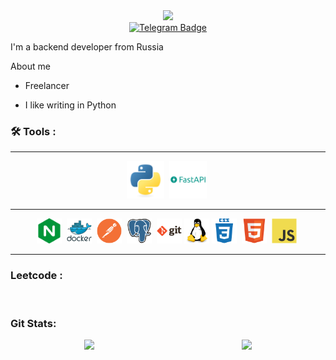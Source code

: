 
<div id="header" align="center">
  <img src="https://www.ronis0505.tech/static/icons/scaler-create-impact.gif" width="100"/>
</div>
<div  align="center">
  <a href="https://t.me/Ronis_0505">
    <img src="https://img.shields.io/badge/Telegram-blue?style=for-the-badge&logo=telegram&logoColor=white" alt="Telegram Badge"/>
  </a>
</div>

I'm a  backend developer from Russia

About me

-  Freelancer

-  I like writing in Python 


### :hammer_and_wrench: Tools :

  ---

  
<div align="center" >
  <img src="https://github.com/devicons/devicon/blob/master/icons/python/python-original.svg" title="Python" alt="Python" width="60" height="60"/>&nbsp;
  <img src="https://github.com/devicons/devicon/blob/master/icons/fastapi/fastapi-original-wordmark.svg" title="fastapi" alt="fastapi" width="60" height="60"/>&nbsp;
</div>

  ---

  
<div id="badges" align="center">
  <img src="https://github.com/devicons/devicon/blob/master/icons/nginx/nginx-original.svg" title="Java" alt="nginx" width="40" height="40"/>&nbsp;
  <img src="https://github.com/devicons/devicon/blob/master/icons/docker/docker-original-wordmark.svg" title="Docker" alt="Docker" width="40" height="40"/>&nbsp;
  <img src="https://github.com/devicons/devicon/blob/master/icons/postman/postman-original.svg" title="postman" alt="postman" width="40" height="40"/>&nbsp;
  <img src="https://github.com/devicons/devicon/blob/master/icons/postgresql/postgresql-original.svg" title="postgres" alt="postgres " width="40" height="40"/>&nbsp;
  <img src="https://github.com/devicons/devicon/blob/master/icons/git/git-original-wordmark.svg" title="Git" **alt="Git" width="40" height="40"/>
  <img src="https://github.com/devicons/devicon/blob/master/icons/linux/linux-original.svg" title="linux" **alt="linux" width="40" height="40"/>
  <img src="https://github.com/devicons/devicon/blob/master/icons/css3/css3-plain-wordmark.svg"  title="CSS3" alt="CSS" width="40" height="40"/>&nbsp;
  <img src="https://github.com/devicons/devicon/blob/master/icons/html5/html5-original.svg" title="HTML5" alt="HTML" width="40" height="40"/>&nbsp;
  <img src="https://github.com/devicons/devicon/blob/master/icons/javascript/javascript-original.svg" title="JavaScript" alt="JavaScript" width="40" height="40"/>&nbsp;
</div>

  ---

  

###  Leetcode :
<div align="center">
  <img src="https://leetcard.jacoblin.cool/RONIS-05-JL?ext=heatmap&theme=nord" alt="" />

</div>


### Git Stats:
<div style="display: flex; justify-content: space-around; align-items: center;">
  <a href="https://github.com/RONIS-0505">
      <img  src="https://github-readme-stats.vercel.app/api?username=RONIS-0505" />
  </a>
  <a href="https://github.com/RONIS-0505/">
      <img  src="https://github-readme-stats.vercel.app/api/top-langs?username=RONIS-0505&layout=compact&langs_count=8" />
  </a>
</div>

<!--
**RONIS-0505/RONIS-0505** is a ✨ _special_ ✨ repository because its `README.md` (this file) appears on your GitHub profile.

Here are some ideas to get you started:

- 🔭 I’m currently working on ...
- 🌱 I’m currently learning ...
- 👯 I’m looking to collaborate on ...
- 🤔 I’m looking for help with ...
- 💬 Ask me about ...
- 📫 How to reach me: ...
- 😄 Pronouns: ...
- ⚡ Fun fact: ...
-->
